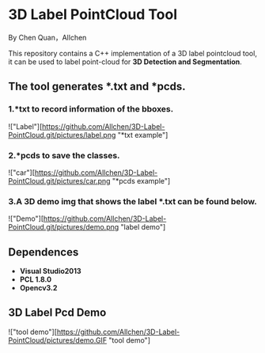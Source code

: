 #  3D Label PointCloud Tool

By Chen Quan，Allchen

This repository contains a C++ implementation of a 3D label pointcloud tool, it can be used to label point-cloud for **3D Detection and Segmentation**. 

## The tool generates *.txt and *pcds. 

### 1.*txt to record information of  the bboxes.

!["Label"][https://github.com/Allchen/3D-Label-PointCloud.git/pictures/label.png "*txt example"]

###  2.*pcds to save the classes.

!["car"][https://github.com/Allchen/3D-Label-PointCloud.git/pictures/car.png "*pcds example"]

###  3.A 3D demo img that shows the label *.txt can be found below.

!["Demo"][https://github.com/Allchen/3D-Label-PointCloud.git/pictures/demo.png "label demo"]

##  Dependences

*  **Visual Studio2013**
* **PCL 1.8.0**
* **Opencv3.2**

##  3D Label Pcd Demo

!["tool demo"][https://github.com/Allchen/3D-Label-PointCloud/pictures/demo.GIF "tool demo"]